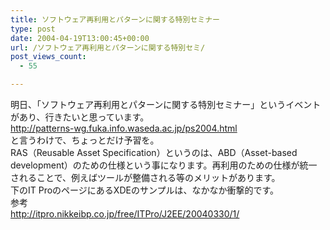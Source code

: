 ```yaml
---
title: ソフトウェア再利用とパターンに関する特別セミナー
type: post
date: 2004-04-19T13:00:45+00:00
url: /ソフトウェア再利用とパターンに関する特別セミ/
post_views_count:
  - 55

---
```

明日、「ソフトウェア再利用とパターンに関する特別セミナー」というイベントがあり、行きたいと思っています。  
<http://patterns-wg.fuka.info.waseda.ac.jp/ps2004.html>  
と言うわけで、ちょっとだけ予習を。  
RAS（Reusable Asset Specification）というのは、ABD（Asset-based development）のための仕様という事になります。再利用のための仕様が統一されることで、例えばツールが整備される等のメリットがあります。  
下のIT ProのページにあるXDEのサンプルは、なかなか衝撃的です。  
参考  
<http://itpro.nikkeibp.co.jp/free/ITPro/J2EE/20040330/1/>